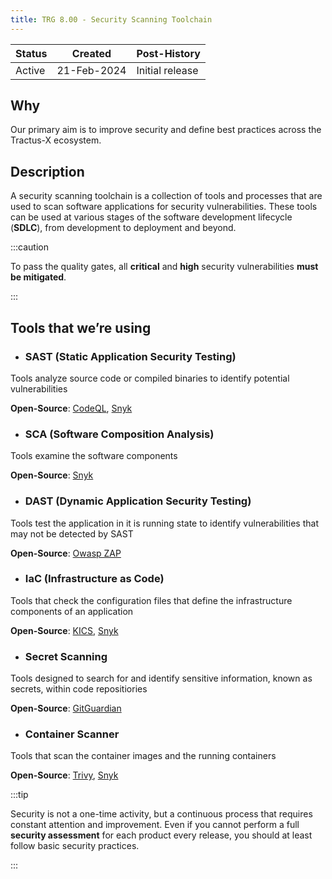 ```yaml
---
title: TRG 8.00 - Security Scanning Toolchain
---
```


| Status | Created     | Post-History                         |
|--------|-------------|--------------------------------------|
| Active | 21-Feb-2024 | Initial release                      |

## Why

Our primary aim is to improve security and define best practices across the Tractus-X ecosystem.

## Description

A security scanning toolchain is a collection of tools and processes that are used to scan software applications for security vulnerabilities. These tools can be used at various stages of the software development lifecycle (**SDLC**), from development to deployment and beyond.

:::caution

To pass the quality gates, all **critical** and **high** security vulnerabilities **must be mitigated**.

:::

## Tools that we’re using

- ### SAST (Static Application Security Testing)

Tools analyze source code or compiled binaries to identify potential vulnerabilities

**Open-Source**: [CodeQL](/docs/release/trg-8/trg-8-01), [Snyk](/docs/release/trg-8/trg-8-06)

- ### SCA (Software Composition Analysis)

Tools examine the software components

**Open-Source**: [Snyk](/docs/release/trg-8/trg-8-06)

- ### DAST (Dynamic Application Security Testing)

Tools test the application in it is running state to identify vulnerabilities that may not be detected by SAST

**Open-Source**: [Owasp ZAP](/docs/release/trg-8/trg-8-05)

- ### IaC (Infrastructure as Code)

Tools that check the configuration files that define the infrastructure components of an application

**Open-Source**: [KICS](/docs/release/trg-8/trg-8-03), [Snyk](/docs/release/trg-8/trg-8-06)

- ### Secret Scanning

Tools designed to search for and identify sensitive information, known as secrets, within code repositiories

**Open-Source**: [GitGuardian](/docs/release/trg-8/trg-8-02)

- ### Container Scanner

Tools that scan the container images and the running containers

**Open-Source**: [Trivy](/docs/release/trg-8/trg-8-04), [Snyk](/docs/release/trg-8/trg-8-06)

:::tip

Security is not a one-time activity, but a continuous process that requires constant attention and improvement.
Even if you cannot perform a full **security assessment** for each product every release, you should at least follow basic security practices.

:::
